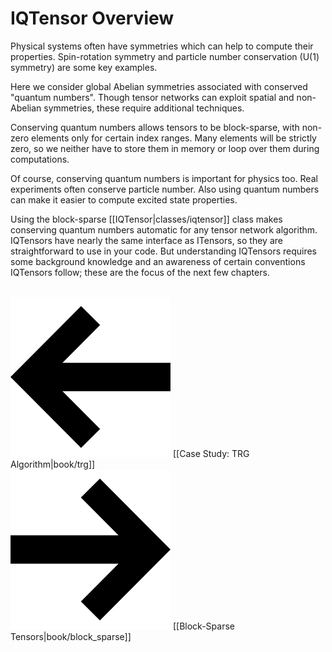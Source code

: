 # IQTensor Overview

Physical systems often have symmetries which can help to compute their properties. 
Spin-rotation symmetry and particle number conservation (U(1) symmetry) are some key examples.

Here we consider global Abelian symmetries
associated with conserved "quantum numbers". 
Though tensor networks can exploit spatial and non-Abelian symmetries,
these require additional techniques.

Conserving quantum numbers allows tensors to be
block-sparse, with non-zero elements only for certain index ranges.
Many elements will be strictly zero, so we neither have to store them in memory or 
loop over them during computations.

Of course, conserving quantum numbers is important for physics too.
Real experiments often conserve particle number. 
Also using quantum numbers can make it easier to compute excited 
state properties.

Using the block-sparse [[IQTensor|classes/iqtensor]] class makes conserving quantum numbers automatic
for any tensor network algorithm. IQTensors have nearly the same interface as ITensors,
so they are straightforward to use in your code. But understanding IQTensors requires some 
background knowledge and an awareness of certain conventions IQTensors follow;
these are the focus of the next few chapters.

<br/>
<span style="float:left;"><img src="docs/arrowleft.png" class="icon">
[[Case Study: TRG Algorithm|book/trg]]
</span>
<span style="float:right;"><img src="docs/arrowright.png" class="icon">
[[Block-Sparse Tensors|book/block_sparse]]
</span>
<br/>
